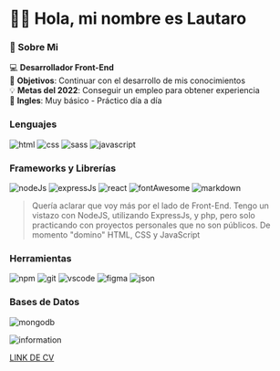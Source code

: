 # :raising_hand_man: Hola, mi nombre es Lautaro

### :bookmark_tabs: Sobre Mi
  :computer: **Desarrollador Front-End**\
  :round_pushpin: **Objetivos**: Continuar con el desarrollo de mis conocimientos\
  :bulb: **Metas del 2022**: Conseguir un empleo para obtener experiencia\
  :closed_book: **Ingles**: Muy básico - Práctico día a día
  
### Lenguajes
![html](https://img.shields.io/badge/HTML5-E34F26?style=for-the-badge&logo=html5&logoColor=white)
![css](https://img.shields.io/badge/CSS3-1572B6?style=for-the-badge&logo=css3&logoColor=white)
![sass](https://img.shields.io/badge/Sass-CC6699?style=for-the-badge&logo=sass&logoColor=white)
![javascript](https://img.shields.io/badge/JavaScript-323330?style=for-the-badge&logo=javascript&logoColor=F7DF1E)

### Frameworks y Librerías
![nodeJs](https://img.shields.io/badge/Node.js-339933?style=for-the-badge&logo=nodedotjs&logoColor=white)
![expressJs](https://img.shields.io/badge/Express.js-000000?style=for-the-badge&logo=express&logoColor=white)
![react](https://img.shields.io/badge/React-20232A?style=for-the-badge&logo=react&logoColor=61DAFB)
![fontAwesome](https://img.shields.io/badge/Font_Awesome-339AF0?style=for-the-badge&logo=fontawesome&logoColor=white)
![markdown](https://img.shields.io/badge/Markdown-000000?style=for-the-badge&logo=markdown&logoColor=white)

> Quería aclarar que voy más por el lado de Front-End. Tengo un vistazo con NodeJS, utilizando ExpressJs, y php, pero solo practicando con proyectos personales que no son públicos. De momento "domino" HTML, CSS y JavaScript

### Herramientas
![npm](https://img.shields.io/badge/npm-CB3837?style=for-the-badge&logo=npm&logoColor=white)
![git](https://img.shields.io/badge/GIT-E44C30?style=for-the-badge&logo=git&logoColor=white)
![vscode](https://img.shields.io/badge/VSCode-0078D4?style=for-the-badge&logo=visual%20studio%20code&logoColor=white)
![figma](https://img.shields.io/badge/Figma-F24E1E?style=for-the-badge&logo=figma&logoColor=white)
![json](https://img.shields.io/badge/json-5E5C5C?style=for-the-badge&logo=json&logoColor=white)

### Bases de Datos
![mongodb](https://img.shields.io/badge/MongoDB-4EA94B?style=for-the-badge&logo=mongodb&logoColor=white)


![information](https://github-readme-stats.vercel.app/api/top-langs/?username=lauty128)
    
[LINK DE CV](https://drive.google.com/file/d/1eZ0bRhxprRA8S1WOwx1_GFeMCy6NOL4J/view?usp=sharing)
